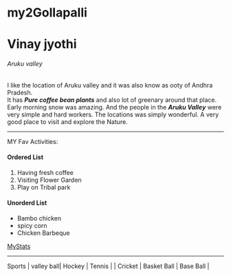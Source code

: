 # my2Gollapalli
# Vinay jyothi
###### Aruku valley

 I like the location of Aruku valley and it was also know as ooty of Andhra Pradesh.<br>It has ***Pure coffee bean plants*** and also lot of greenary around that place.<br> Early morning snow was amazing.
 And the people in the ***Aruku Valley*** were very simple and hard workers. The locations was simply wonderful. A very good place to visit and explore the Nature.

 ---
 MY Fav Activities:
 #### Ordered List
 1. Having fresh coffee 
 2. Visiting Flower Garden
 3. Play on Tribal park
 #### Unorderd List
 * Bambo chicken
 * spicy corn
 * Chicken Barbeque

[MyStats](https://github.com/VinayJyothi/my2Gollapalli/blob/main/MyStats.md) 

---
Sports
| valley ball| Hockey | Tennis |
| Cricket | Basket Ball | Base Ball |